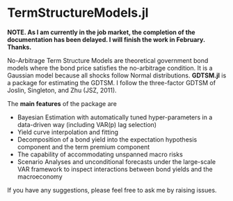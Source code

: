# TermStructureModels.jl

**NOTE. As I am currently in the job market, the completion of the documentation has been delayed. I will finish the work in February. Thanks.**

No-Arbitrage Term Structure Models are theoretical government bond models where the bond price satisfies the no-arbitrage condition. It is a Gaussian model because all shocks follow Normal distributions. **GDTSM.jl** is a package for estimating the GDTSM. I follow the three-factor GDTSM of Joslin, Singleton, and Zhu (JSZ, 2011).

The **main features** of the package are

- Bayesian Estimation with automatically tuned hyper-parameters in a data-driven way (including VAR(p) lag selection)
- Yield curve interpolation and fitting
- Decomposition of a bond yield into the expectation hypothesis component and the term premium component
- The capability of accommodating unspanned macro risks
- Scenario Analyses and unconditional forecasts under the large-scale VAR framework to inspect interactions between bond yields and the macroeconomy

If you have any suggestions, please feel free to ask me by raising issues.
